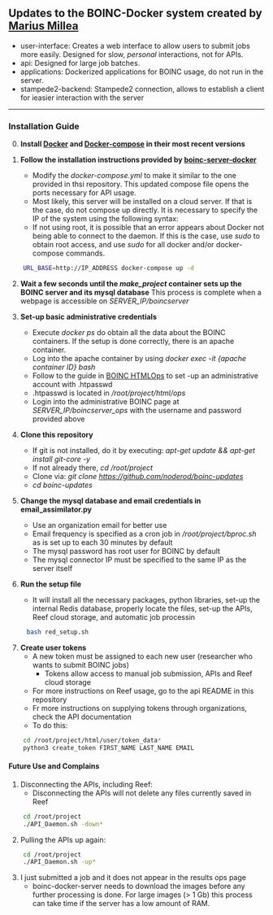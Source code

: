 ## Updates to the BOINC-Docker system created by [Marius Millea][1]



* user-interface: Creates a web interface to allow users to submit jobs more easily. Designed for slow, _personal_ interactions, not for APIs.
* api: Designed for large job batches.
* applications: Dockerized applications for BOINC usage, do not run in the server.
* stampede2-backend: Stampede2 connection, allows to establish a client for ieasier interaction with the server


[1]: https://github.com/marius311/boinc-server-docker

-------

### Installation Guide  

0. **Install [Docker][2] and [Docker-compose][3] in their most recent versions** 

1. **Follow the installation instructions provided by [boinc-server-docker][1]**
	* Modify the *docker-compose.yml* to make it similar to the one provided in thsi repository. This updated compose file opens the ports 
	necessary for API usage.
	* Most likely, this server will be installed on a cloud server. If that is the case, do not compose up directly. It is necessary to specify
	the IP of the system using the following syntax:
	* If not using root, it is possible that an error appears about Docker not being able to connect to the daemon. If this is the case, use 
	*sudo* to obtain root access, and use *sudo* for all docker and/or docker-compose commands.
```bash
	URL_BASE=http://IP_ADDRESS docker-compose up -d
```
	

2. **Wait a few seconds until the *make_project* container sets up the BOINC server and its mysql database**
	This process is complete when a webpage is accessible on *SERVER_IP/boincserver*

3. **Set-up basic administrative credentials**  
	* Execute *docker ps* do obtain all the data about the BOINC containers. If the setup is done correctly, there is an apache container.
	* Log into the apache container by using *docker exec -it {apache container ID} bash*
	* Follow to the guide in [BOINC HTMLOps][4] to set -up an administrative account with .htpasswd
	* .htpasswd is located in */root/project/html/ops*
	* Login into the administrative BOINC page at *SERVER_IP/boincserver_ops* with the username and password provided above

4. **Clone this repository**
	* If git is not installed, do it by executing: *apt-get update && apt-get install git-core -y*
	* If not already there, *cd /root/project*
	* Clone via: *git clone https://github.com/noderod/boinc-updates*
	* *cd boinc-updates*

5. **Change the mysql database and email credentials in email_assimilator.py**
	* Use an organization email for better use
	* Email frequency is specified as a cron job in */root/project/bproc.sh* as is set up to each 30 minutes by default
	* The mysql password has root user for BOINC by default
	* The mysql connector IP must be specified to the same IP as the server itself

6. **Run the setup file**  
	* It will install all the necessary packages, python libraries, set-up the internal Redis database, properly locate the files, set-up the APIs, Reef cloud storage, and automatic job processin
```bash
	 bash red_setup.sh
```


7. **Create user tokens**
	* A new token must be assigned to each new user (researcher who wants to submit BOINC jobs)
		* Tokens allow access to manual job submission, APIs and Reef cloud storage
	* For more instructions on Reef usage, go to the api README in this repository
	* Fr more instructions on supplying tokens through organizations, check the API documentation
	* To do this:
```bash
	cd /root/project/html/user/token_data*
	python3 create_token FIRST_NAME LAST_NAME EMAIL
```


[2]: https://docs.docker.com/install/linux/docker-ce/ubuntu/
[3]: https://docs.docker.com/compose/install/
[4]: https://boinc.berkeley.edu/trac/wiki/HtmlOps


#### Future Use and Complains

1. Disconnecting the APIs, including Reef:
	* Disconnecting the APIs will not delete any files currently saved in Reef
```bash
	cd /root/project
	./API_Daemon.sh -down*
```

2. Pulling the APIs up again:
```bash
	cd /root/project
	./API_Daemon.sh -up*
```

3. I just submitted a job and it does not appear in the results ops page
	* boinc-docker-server needs to download the images before any further processing is done. For large images (> 1 Gb) this process can take time if the server has a low amount of RAM.
